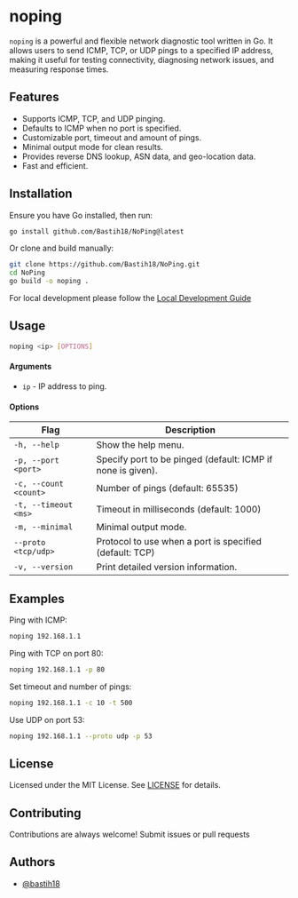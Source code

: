 
# noping

`noping`  is a powerful and flexible network diagnostic tool written in Go. It allows users to send ICMP, TCP, or UDP pings to a specified IP address, making it useful for testing connectivity, diagnosing network issues, and measuring response times.

## Features

- Supports ICMP, TCP, and UDP pinging.
- Defaults to ICMP when no port is specified.
- Customizable port, timeout and amount of pings.
- Minimal output mode for clean results.
- Provides reverse DNS lookup, ASN data, and geo-location data.
- Fast and efficient.


## Installation

Ensure you have Go installed, then run:
```bash
go install github.com/Bastih18/NoPing@latest
```
Or clone and build manually:
```bash
git clone https://github.com/Bastih18/NoPing.git
cd NoPing
go build -o noping .
```
For local development please follow the [Local Development Guide](https://github.com/Bastih18/NoPing/blob/main/SETUP_LOCAL_DEV.md)
## Usage

```bash
noping <ip> [OPTIONS]
```

#### Arguments
- `ip` - IP address to ping.

#### Options
| Flag | Description |
| - | - |
| `-h, --help` | Show the help menu. |
| `-p, --port <port>` | Specify port to be pinged (default: ICMP if none is given). |
| `-c, --count <count>` | Number of pings (default: 65535) |
| `-t, --timeout <ms>` | Timeout in milliseconds (default: 1000) |
| `-m, --minimal` | Minimal output mode. |
| `--proto <tcp/udp>` | Protocol to use when a port is specified (default: TCP) |
| `-v, --version` | Print detailed version information.

## Examples

Ping with ICMP:
```bash
noping 192.168.1.1
```

Ping with TCP on port 80:
```bash
noping 192.168.1.1 -p 80
```

Set timeout and number of pings:
```bash
noping 192.168.1.1 -c 10 -t 500
```

Use UDP on port 53:
```bash
noping 192.168.1.1 --proto udp -p 53
```

## License

Licensed under the MIT License. See [LICENSE](https://github.com/Bastih18/NoPing/blob/main/LICENSE) for details.
## Contributing

Contributions are always welcome! Submit issues or pull requests

## Authors

- [@bastih18](https://github.com/bastih18)

